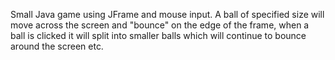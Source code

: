 Small Java game using JFrame and mouse input. A ball of specified size will move across the screen and "bounce" on the edge of the frame, when a ball is clicked it will split into smaller balls which will continue to bounce around the screen etc. 
